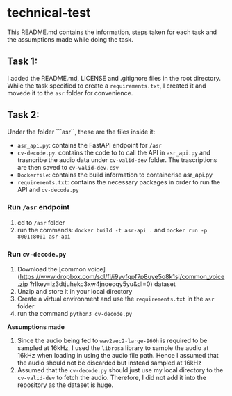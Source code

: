 # technical-test

This README.md contains the information, steps taken for each task and the assumptions made while doing the task.

## Task 1:

I added the README.md, LICENSE and .gitignore files in the root directory. While the task specified to create a ```requirements.txt```, I created it and movede it to the ```asr``` folder for convenience.

## Task 2:
Under the folder ```asr``, these are the files inside it:
- ```asr_api.py```: contains the FastAPI endpoint for ```/asr```
- ```cv-decode.py```: contains the code to to call the API in ```asr_api.py``` and trasncribe the audio data under ```cv-valid-dev``` folder. The trascriptions are then saved to ```cv-valid-dev.csv```
- ```Dockerfile```: contains the build information to containerise asr_api.py
- ```requirements.txt```: contains the necessary packages in order to run the API and ```cv-decode.py```

### Run ```/asr``` endpoint
1. cd to ```/asr``` folder
2. run the commands: ```docker build -t asr-api .``` and ```docker run -p 8001:8001 asr-api```

### Run ```cv-decode.py```
1. Download the [common voice] (https://www.dropbox.com/scl/fi/i9yvfqpf7p8uye5o8k1sj/common_voice.zip ?rlkey=lz3dtjuhekc3xw4jnoeoqy5yu&dl=0) dataset
2. Unzip and store it in your local directory
3. Create a virtual environment and use the ```requirements.txt``` in the ```asr``` folder
4. run the command ```python3 cv-decode.py```

**Assumptions made**
1. Since the audio being fed to ```wav2vec2-large-960h``` is required to be sampled at 16kHz, I used the ```librosa``` library to sample the audio at 16kHz when loading in using the audio file path. Hence I assumed that the audio should not be discarded but instead sampled at 16kHz
2. Assumed that the ```cv-decode.py``` should just use my local directory to the ```cv-valid-dev``` to fetch the audio. Therefore, I did not add it into the repository as the dataset is huge.